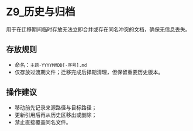 # Z9_历史与归档

用于在迁移期间临时存放无法立即合并或存在同名冲突的文档，确保无信息丢失。

## 存放规则

- 命名：`主题-YYYYMMDD[-序号].md`
- 仅存放过渡期文件；迁移完成后择期清理，但保留重要历史版本。

## 操作建议

- 移动前先记录来源路径与目标路径；
- 更新引用后再从历史区移出或删除；
- 禁止直接覆盖同名文件。

